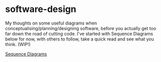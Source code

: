 # software-design
My thoughts on some useful diagrams when conceptualising/planning/designing software, before you actually get too far down the road of cutting code.  I've started with Sequence Diagrams below for now, with others to follow, take a quick read and see what you think. (WIP!)

[Sequence Diagrams](sequence-diagrams.MD)
